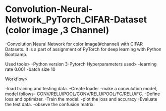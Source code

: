 # Convolution-Neural-Network_PyTorch_CIFAR-Dataset (color image ,3 Channel)
-Convolution Neural Network for color Image(#channel) with CIFAR Datasets. It is a part of assignment of PyTorch for deep learning with Python Bootcamp.

Used tools>
-Python version 3-Pytorch Hyperparameters used> -learning rate 0.001 -batch size 10

Workflow>

-load training and testing data. -Create loader -make a convulution model, model follows- CONV/RELU/POOL/CONV/RELU/POOL/FC/RELU/FC. -Define loss and optimizer. -Train the model. -plot the loss and accuracy 
-Evaluate the test data. -obseve the confusion matrix.

